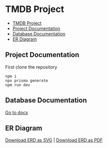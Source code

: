 # TMDB Project

- [TMDB Project](#tmdb-project)
- [Project Documentation](#project-documentation)
- [Database Documentation](#database-documentation)
- [ER Diagram](#er-diagram)


## Project Documentation

First clone the repository

```
npm i  
npx prisma generate
npm run dev
```

##  Database Documentation 
[Go to docs](https://sweety-cool.github.io/tmdbmovie-app/docs) 



## ER Diagram
[Download ERD as SVG](https://sweety-cool.github.io/tmdbmovie-app/ERD.svg) | 
[Download ERD as PDF](https://sweety-cool.github.io/tmdbmovie-app/ERD.pdf)
<!-- ![ER Diagram](https://sweety-cool.github.io/tmdbmovie-app/ERD.svg) -->




